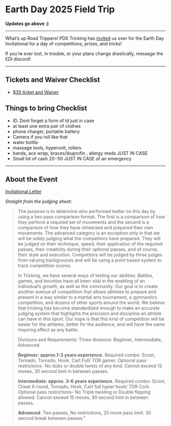 # Earth Day 2025 Field Trip

**Updates go above :)** 
___  



What’s up Road Trippers! PDX Tricking has [invited](https://docs.google.com/document/d/1CNeEMOGY-I3WvGw91sKMb-Zu0rW3dz9SqcELI3s2hGU/edit) us over for the Earth Day Invitational for a day of competitions, prizes, and tricks!

If you’re ever lost, in trouble, or your plans change drastically, message the EDI discord!

---
## Tickets and Waiver Checklist
<!-- - [Competitor Signup](https://docs.google.com/forms/d/1Y-vnRN5slzcqnLL8XDMnZW1VEtJoQ7kw7apJ3bj_Ods/viewform?edit_requested=true)

- [General Attendance Signup](https://docs.google.com/forms/d/e/1FAIpQLSfaXSBsqnIHh9f8iD1OZEAlXaedV0L8HdhVZAy4k7R7n8ZosA/viewform) -->

- [$35 ticket and Waiver](https://www.pdxtricking.org/events)



## Things to bring Checklist
- ID.  Dont forget a form of Id just in case
- at least one extra pair of clothes
- phone charger, portable battery
- Camera if you roll like that
- water bottle
- massage tools, hypervolt, rollers
- bands, ace wrap, braces/ibuprofin , allergy meds JUST IN CASE
- Small bit of cash $20-$50 JUST IN CASE of an emergency
---
## About the Event 
[Invitational Letter](https://docs.google.com/document/d/1CNeEMOGY-I3WvGw91sKMb-Zu0rW3dz9SqcELI3s2hGU/edit)

*Straight from the judging sheet:*

>The purpose is to determine who performed better on this day by using a two pass comparison format. The first is a comparison of how they perform a required set of movements and the second is a comparison of how they have rehearsed and prepared their own movements. The advanced category is an exception only in that we will be solely judging what the competitors have prepared. They will be judged on their technique, speed, their application of the required passes, their creativity during their optional passes, and of course, their style and execution. Competitors will be judged by three judges from varying backgrounds and will be using a point based system to track competition scores.
>
>In Tricking, we have several ways of testing our abilities. Battles, games, and bounties have all been vital in the enabling of an individual’s growth, as well as the community. Our goal is to create another avenue of competition that allows athletes to prepare and present in a way similar to a martial arts tournament, a gymnastics competition, and dozens of other sports around the world. We believe that tricking has become standardized enough to make an accurate judging system that highlights the precision and discipline an athlete can have in this sport. Our hope is that this kind of competition will be easier for the athletes, better for the audience, and will have the same inspiring effect as any battle.
>
>Divisions and Requirements:
Three divisions: Beginner, Intermediate, Advanced
>
>**Beginner: approx.1-3 years experience.** Required combo: Scoot, Tornado, Tornado, Hook, Cart Full/ TDR gainer. Optional pass restrictions- No dubs or double twists of any kind. Cannot exceed 12 moves, 30 second limit in between passes.
>
>**Intermediate: approx. 3-6 years experience.** Required combo: Scoot, Cheat 9 round, Tornado, Hook, Cart full hyper hook/ TDR Cork. Optional pass restrictions- No Triple twisting or Double flipping allowed. Cannot exceed 15 moves, 30 second limit in between passes.
>
>**Advanced**: Two passes, No restrictions, 20 move pass limit. 30 second break between passes."